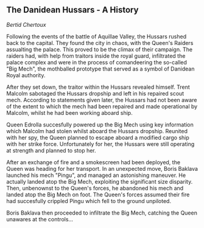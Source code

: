 ## The Danidean Hussars - A History
*Bertid Chertoux*

Following the events of the battle of Aquillae Valley, the Hussars rushed back to the capital. They found the city in chaos, with the Queen's Raiders assualting the palace. This proved to be the climax of their campaign. The raiders had, with help from traitors inside the royal guard, infiltrated the palace complex and were in the process of comandeering the so-called "Big Mech", the mothballed prototype that served as a symbol of Danidean Royal authority.

After they set down, the traitor within the Hussars revealed himself. Trent Malcolm sabotaged the Hussars dropship and left in his repaired scout mech. According to statements given later, the Hussars had not been aware of the extent to which the mech had been repaired and made operational by Malcolm, whilst he had been working aboard ship.

Queen Edrolla succesfully powered up the Big Mech using key information which Malcolm had stolen whilst aboard the Hussars dropship. Reunited with her spy, the Queen planned to escape aboard a modified cargo ship with her strike force. Unfortunately for her, the Hussars were still operating at strength and planned to stop her.

After an exchange of fire and a smokescreen had been deployed, the Queen was heading for her transport. In an unexpected move, Boris Baklava launched his mech "Pingu", and managed an astonishing maneuver. He actually landed atop the Big Mech, exploiting the significant size disparity. Then, unbenownst to the Queen's forces, he abandoned his mech and landed atop the Big Mech on foot. The Queen's forces assumed their fire had succesfully crippled Pingu which fell to the ground unpiloted.

Boris Baklava then proceeded to infiltrate the Big Mech, catching the Queen unawares at the controls...
